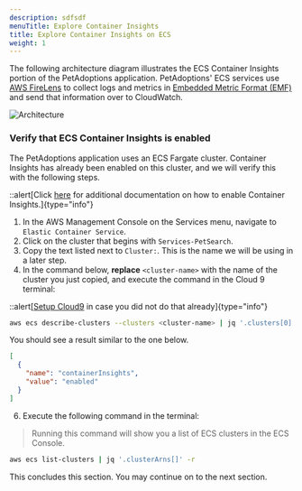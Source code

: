 ```yaml
---
description: sdfsdf
menuTitle: Explore Container Insights
title: Explore Container Insights on ECS
weight: 1
---
```


The following architecture diagram illustrates the ECS Container Insights portion of the PetAdoptions application. PetAdoptions' ECS services use [AWS FireLens](https://docs.aws.amazon.com/AmazonECS/latest/developerguide/using_firelens.html) to collect logs and metrics in [Embedded Metric Format (EMF)](https://docs.aws.amazon.com/AmazonCloudWatch/latest/monitoring/CloudWatch_Embedded_Metric_Format.html) and send that information over to CloudWatch.

![Architecture](/images/containerinsights/cwci-ecs-arch.png)

### Verify that ECS Container Insights is enabled
The PetAdoptions application uses an ECS Fargate cluster. Container Insights has already been enabled on this cluster, and we will verify this with the following steps. 

::alert[Click [here](https://docs.aws.amazon.com/AmazonECS/latest/developerguide/cloudwatch-container-insights.html) for additional documentation on how to enable Container Insights.]{type="info"}

1. In the AWS Management Console on the Services menu, navigate to `Elastic Container Service`.
2. Click on the cluster that begins with `Services-PetSearch`.
3. Copy the text listed next to  `Cluster:`. This is the name we will be using in a later step.
4. In the command below, **replace** `<cluster-name>` with the name of the cluster you just copied, and execute the command in the Cloud 9 terminal:

::alert[[Setup Cloud9](/installation/using_ee/_setup_cloud9) in case you did not do that already]{type="info"}

```bash
aws ecs describe-clusters --clusters <cluster-name> | jq '.clusters[0].settings'
```

You should see a result similar to the one below.

```json
[
  {
    "name": "containerInsights",
    "value": "enabled"
  }
]
```

6. Execute the following command in the terminal:
> Running this command will show you a list of ECS clusters in the ECS Console.

```bash
aws ecs list-clusters | jq '.clusterArns[]' -r
```

This concludes this section. You may continue on to the next section.
